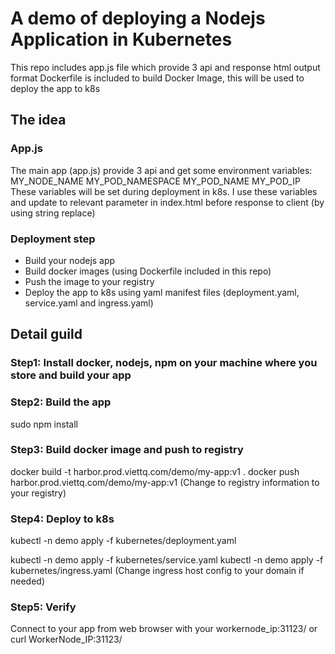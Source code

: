 # A demo of deploying a Nodejs Application in Kubernetes
This repo includes app.js file which provide 3 api and response html output format
Dockerfile is included to build Docker Image, this will be used to deploy the app to k8s

## The idea
### App.js
The main app (app.js) provide 3 api and get some environment variables:
MY_NODE_NAME
MY_POD_NAMESPACE
MY_POD_NAME
MY_POD_IP
These variables will be set during deployment in k8s.
I use these variables and update to relevant parameter in index.html before response to client (by using string replace)

### Deployment step
- Build your nodejs app
- Build docker images (using Dockerfile included in this repo)
- Push the image to your registry 
- Deploy the app to k8s using yaml manifest files (deployment.yaml, service.yaml and ingress.yaml) 

## Detail guild
### Step1: Install docker, nodejs, npm on your machine where you store and build your app

### Step2: Build the app
sudo npm install

### Step3: Build docker image and push to registry 
docker build -t harbor.prod.viettq.com/demo/my-app:v1 .
docker push harbor.prod.viettq.com/demo/my-app:v1
(Change to registry information to your registry)

### Step4: Deploy to k8s
kubectl -n demo apply -f kubernetes/deployment.yaml

kubectl -n demo apply -f kubernetes/service.yaml
kubectl -n demo apply -f kubernetes/ingress.yaml
(Change ingress host config to your domain if needed)

### Step5: Verify
Connect to your app from web browser with your workernode_ip:31123/
or 
curl WorkerNode_IP:31123/
